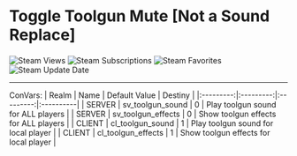 # Toggle Toolgun Mute [Not a Sound Replace]
<div>
<img align="center" alt="Steam Views" src="https://img.shields.io/steam/views/2207902456?logo=steam&style=for-the-badge"/>
<img align="center" alt="Steam Subscriptions" src="https://img.shields.io/steam/subscriptions/2207902456?logo=steam&style=for-the-badge"/>
<img align="center" alt="Steam Favorites" src="https://img.shields.io/steam/favorites/2207902456?logo=steam&style=for-the-badge"/>
<img align="center" alt="Steam Update Date" src="https://img.shields.io/steam/update-date/2207902456?color=blue&label=Last%20update%20date&logo=steam&style=for-the-badge">
</div>

<hr>

ConVars:
| Realm | Name | Default Value | Destiny |
|:---------:|:---------:|:---------:|:----------|
| SERVER | sv_toolgun_sound | 0 | Play toolgun sound for ALL players |
| SERVER | sv_toolgun_effects | 0 | Show toolgun effects for ALL players |
| CLIENT | cl_toolgun_sound | 1 | Play toolgun sound for local player |
| CLIENT | cl_toolgun_effects | 1 | Show toolgun effects for local player |
